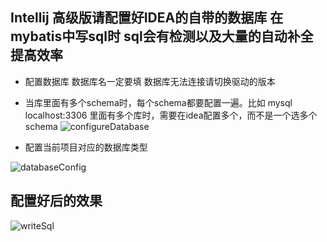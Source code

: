 ## Intellij 高级版请配置好IDEA的自带的数据库 在mybatis中写sql时 sql会有检测以及大量的自动补全 提高效率

- 配置数据库  数据库名一定要填  数据库无法连接请切换驱动的版本
- 当库里面有多个schema时，每个schema都要配置一遍。比如 mysql localhost:3306 里面有多个库时，需要在idea配置多个，而不是一个选多个schema 
![configureDatabase](https://coding.net/u/gejun123456/p/MyBatisCodeHelper-Pro/git/raw/master/screenshots/configureDatabase.png)

- 配置当前项目对应的数据库类型

![databaseConfig](https://coding.net/u/gejun123456/p/MyBatisCodeHelper-Pro/git/raw/master/screenshots/configDatabase.png)


## 配置好后的效果

![writeSql](https://coding.net/u/gejun123456/p/MyBatisCodeHelper-Pro/git/raw/master/screenshots/writeSql.gif)
